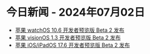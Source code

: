 # 今日新闻 - 2024年07月02日
- [苹果 watchOS 10.6 开发者预览版 Beta 2 发布](https://www.ithome.com/0/778/997.htm)
- [苹果 visionOS 1.3 开发者预览版 Beta 2 发布](https://www.ithome.com/0/778/996.htm)
- [苹果 iOS/iPadOS 17.6 开发者预览版 Beta 2 发布](https://www.ithome.com/0/778/994.htm)
